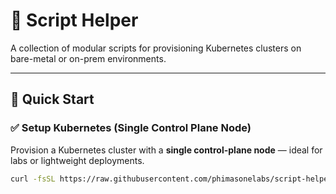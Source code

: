 # 🧰 Script Helper

A collection of modular scripts for provisioning Kubernetes clusters on bare-metal or on-prem environments.

---

## 🚀 Quick Start

### ✅ Setup Kubernetes (Single Control Plane Node)

Provision a Kubernetes cluster with a **single control-plane node** — ideal for labs or lightweight deployments.

```bash
curl -fsSL https://raw.githubusercontent.com/phimasonelabs/script-helper/main/scripts/k8s-bare-metal/k8s-single-node-cluster-setup.sh | sudo bash -s -- --iprange 10.88.1.240-10.88.1.245 --hostname pms.example.local --ingressip 10.88.1.241
```

